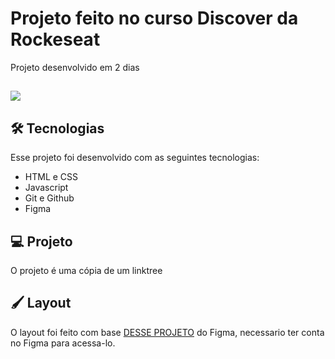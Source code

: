 # Projeto feito no curso Discover da Rockeseat

Projeto desenvolvido em 2 dias

##
<img src=".preview.png">

## 🛠️ Tecnologias

Esse projeto foi desenvolvido com as seguintes tecnologias:

 - HTML e CSS
 - Javascript
 - Git e Github
 - Figma

## 💻 Projeto

O projeto é uma cópia de um linktree


## 🖌️ Layout

 O layout foi feito com base [DESSE PROJETO](https://www.figma.com/community/file/1187422022288947321) do Figma, necessario ter conta no Figma para acessa-lo.